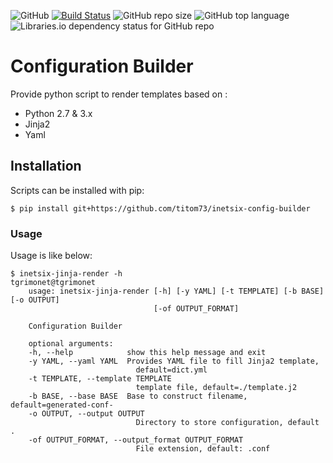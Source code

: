 ![GitHub](https://img.shields.io/github/license/titom73/inetsix-config-builder.svg) [![Build Status](https://travis-ci.org/titom73/inetsix-config-builder.svg?branch=master)](https://travis-ci.org/titom73/inetsix-config-builder)  ![GitHub repo size](https://img.shields.io/github/repo-size/titom73/inetsix-config-builder.svg)  ![GitHub top language](https://img.shields.io/github/languages/top/titom73/inetsix-config-builder.svg)  ![Libraries.io dependency status for GitHub repo](https://img.shields.io/librariesio/github/titom73/inetsix-config-builder.svg)

# Configuration Builder

Provide python script to render templates based on :
- Python 2.7 & 3.x
- Jinja2
- Yaml

## Installation

Scripts can be installed with pip:

```shell
$ pip install git+https://github.com/titom73/inetsix-config-builder
```

### Usage
Usage is like below:

```shell
$ inetsix-jinja-render -h                                                                                                                                 tgrimonet@tgrimonet
    usage: inetsix-jinja-render [-h] [-y YAML] [-t TEMPLATE] [-b BASE] [-o OUTPUT]
                                [-of OUTPUT_FORMAT]

    Configuration Builder

    optional arguments:
    -h, --help            show this help message and exit
    -y YAML, --yaml YAML  Provides YAML file to fill Jinja2 template,
                            default=dict.yml
    -t TEMPLATE, --template TEMPLATE
                            template file, default=./template.j2
    -b BASE, --base BASE  Base to construct filename, default=generated-conf-
    -o OUTPUT, --output OUTPUT
                            Directory to store configuration, default .
    -of OUTPUT_FORMAT, --output_format OUTPUT_FORMAT
                            File extension, default: .conf
```